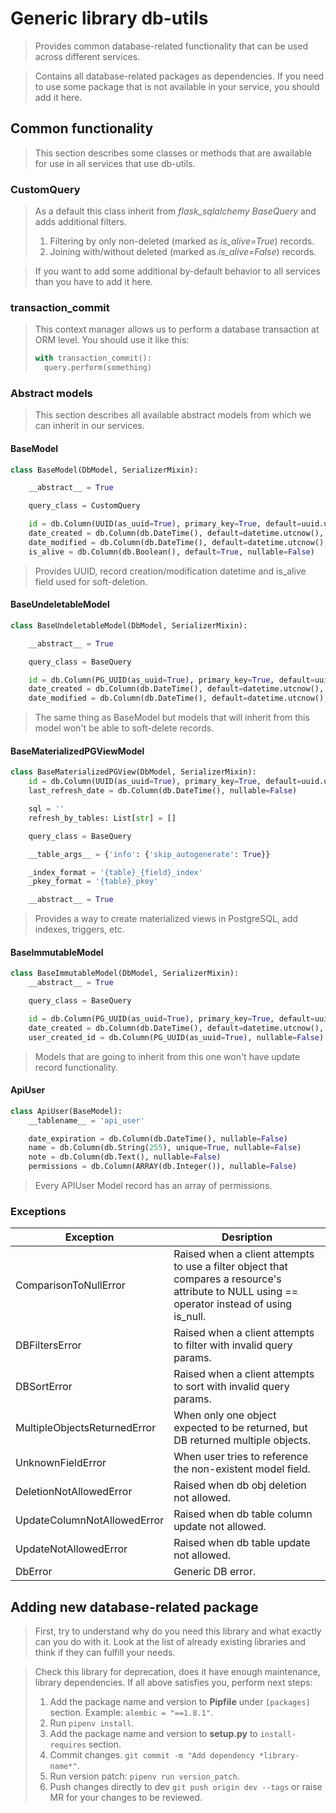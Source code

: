 # Generic library db-utils

> Provides common database-related functionality that can be used across different services.

> Contains all database-related packages as dependencies.
If you need to use some package that is not available in your service, you should add it here.

## Common functionality
> This section describes some classes or methods that are awailable for use in all services that use db-utils.

### CustomQuery
> As a default this class inherit from *flask_sqlalchemy BaseQuery* and adds additional filters.
> 1. Filtering by only non-deleted (marked as *is_alive=True*) records.
> 2. Joining with/without deleted (marked as *is_alive=False*) records.

> If you want to add some additional by-default behavior to all services than you have to add it here.

### transaction_commit
> This context manager allows us to perform a database transaction at ORM level. You should use it like this:
> ```python
> with transaction_commit():
>   query.perform(something)

### Abstract models
> This section describes all available abstract models from which we can inherit in our services.

#### BaseModel
```python
class BaseModel(DbModel, SerializerMixin):

    __abstract__ = True

    query_class = CustomQuery

    id = db.Column(UUID(as_uuid=True), primary_key=True, default=uuid.uuid4)
    date_created = db.Column(db.DateTime(), default=datetime.utcnow(), nullable=False)
    date_modified = db.Column(db.DateTime(), default=datetime.utcnow(), nullable=False)
    is_alive = db.Column(db.Boolean(), default=True, nullable=False)
```
> Provides UUID, record creation/modification datetime and is_alive field used for soft-deletion.

#### BaseUndeletableModel
```python
class BaseUndeletableModel(DbModel, SerializerMixin):

    __abstract__ = True

    query_class = BaseQuery

    id = db.Column(PG_UUID(as_uuid=True), primary_key=True, default=uuid.uuid4)
    date_created = db.Column(db.DateTime(), default=datetime.utcnow(), nullable=False)
    date_modified = db.Column(db.DateTime(), default=datetime.utcnow(), nullable=False)
```
> The same thing as BaseModel but models that will inherit from this model won't be able to soft-delete records.

#### BaseMaterializedPGViewModel
```python
class BaseMaterializedPGView(DbModel, SerializerMixin):
    id = db.Column(UUID(as_uuid=True), primary_key=True, default=uuid.uuid4)
    last_refresh_date = db.Column(db.DateTime(), nullable=False)

    sql = ''
    refresh_by_tables: List[str] = []

    query_class = BaseQuery

    __table_args__ = {'info': {'skip_autogenerate': True}}

    _index_format = '{table}_{field}_index'
    _pkey_format = '{table}_pkey'

    __abstract__ = True
```
> Provides a way to create materialized views in PostgreSQL, add indexes, triggers, etc.

#### BaseImmutableModel
```python
class BaseImmutableModel(DbModel, SerializerMixin):
    __abstract__ = True

    query_class = BaseQuery

    id = db.Column(PG_UUID(as_uuid=True), primary_key=True, default=uuid.uuid4)
    date_created = db.Column(db.DateTime(), default=datetime.utcnow(), nullable=False)
    user_created_id = db.Column(PG_UUID(as_uuid=True), nullable=False)
```
> Models that are going to inherit from this one won't have update record functionality.

#### ApiUser
```python
class ApiUser(BaseModel):
    __tablename__ = 'api_user'

    date_expiration = db.Column(db.DateTime(), nullable=False)
    name = db.Column(db.String(255), unique=True, nullable=False)
    note = db.Column(db.Text(), nullable=False)
    permissions = db.Column(ARRAY(db.Integer()), nullable=False)
```
> Every APIUser Model record has an array of permissions.


### Exceptions

| Exception                    | Desription                                                                                                                                    |
|------------------------------|-----------------------------------------------------------------------------------------------------------------------------------------------|
| ComparisonToNullError        | Raised when a client attempts to use a filter object that compares a resource's attribute to NULL using == operator instead of using is_null. |
| DBFiltersError               | Raised when a client attempts to filter with invalid query params.                                                                            |
| DBSortError                  | Raised when a client attempts to sort with invalid query params.                                                                              |
| MultipleObjectsReturnedError | When only one object expected to be returned, but DB returned multiple objects.                                                               |
| UnknownFieldError            | When user tries to reference the non-existent model field.                                                                                    |
| DeletionNotAllowedError      | Raised when db obj deletion not allowed.                                                                                                      |
| UpdateColumnNotAllowedError  | Raised when db table column update not allowed.                                                                                               |
| UpdateNotAllowedError        | Raised when db table update not allowed.                                                                                                      |
| DbError                      | Generic DB error.                                                                                                                             |


## Adding new database-related package
> First, try to understand why do you need this library and what exactly can you do with it. Look at the list of
> already existing libraries and think if they can fulfill your needs. 

> Check this library for deprecation, does it have enough maintenance, library dependencies.
> If all above satisfies you, perform next steps:
> 1. Add the package name and version to **Pipfile** under ```[packages]``` section. Example: ```alembic = "==1.8.1"```.
> 2. Run ```pipenv install```.
> 3. Add the package name and version to **setup.py** to ```install-requires``` section.
> 4. Commit changes. ```git commit -m "Add dependency *library-name*"```.
> 5. Run version patch: ```pipenv run version_patch```.
> 6. Push changes directly to dev ```git push origin dev --tags``` or raise MR for your changes to be reviewed.
